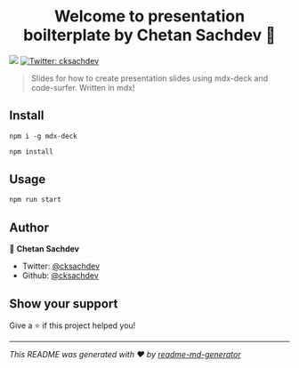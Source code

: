 <h1 align="center">Welcome to presentation boilterplate by Chetan Sachdev 👋</h1>
<p>
  <img src="https://img.shields.io/badge/version-1.0-blue.svg?cacheSeconds=2592000" />
  <a href="https://twitter.com/cksachdev">
    <img alt="Twitter: cksachdev" src="https://img.shields.io/twitter/follow/cksachdev.svg?style=social" target="_blank" />
  </a>
</p>

> Slides for how to create presentation slides using mdx-deck and code-surfer. Written in mdx!

## Install
```
npm i -g mdx-deck
```
```sh
npm install
```

## Usage

```sh
npm run start
```

## Author

👤 **Chetan Sachdev**

* Twitter: [@cksachdev](https://twitter.com/cksachdev)
* Github: [@cksachdev](https://github.com/cksachdev)

## Show your support

Give a ⭐️ if this project helped you!

***
_This README was generated with ❤️ by [readme-md-generator](https://github.com/kefranabg/readme-md-generator)_